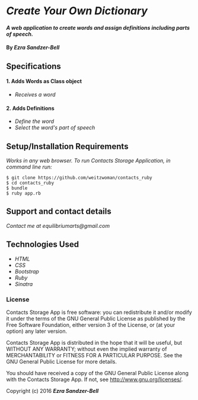 # _Create Your Own Dictionary_

#### _A web application to create words and assign definitions including parts of speech._

#### By _**Ezra Sandzer-Bell**_

## Specifications

#### 1. Adds Words as Class object
* _Receives a word_

#### 2. Adds Definitions
* _Define the word_
* _Select the word's part of speech_

## Setup/Installation Requirements

_Works in any web browser. To run Contacts Storage Application, in command line run:_

```
$ git clone https://github.com/weitzwoman/contacts_ruby
$ cd contacts_ruby
$ bundle
$ ruby app.rb
```

## Support and contact details

_Contact me at equilibriumarts@gmail.com_

## Technologies Used

* _HTML_
* _CSS_
* _Bootstrap_
* _Ruby_
* _Sinatra_


### License

Contacts Storage App is free software: you can redistribute it and/or modify it under the terms of the GNU General Public License as published by the Free Software Foundation, either version 3 of the License, or (at your option) any later version.

Contacts Storage App is distributed in the hope that it will be useful, but WITHOUT ANY WARRANTY; without even the implied warranty of MERCHANTABILITY or FITNESS FOR A PARTICULAR PURPOSE. See the GNU General Public License for more details.

You should have received a copy of the GNU General Public License along with the Contacts Storage App. If not, see http://www.gnu.org/licenses/.

Copyright (c) 2016 **_Ezra Sandzer-Bell_**
